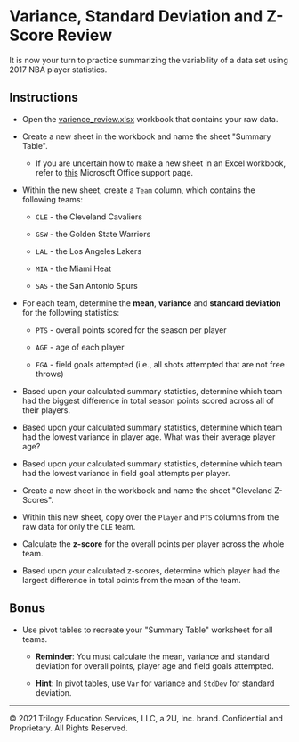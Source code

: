 # Variance, Standard Deviation and Z-Score Review

It is now your turn to practice summarizing the variability of a data set using 2017 NBA player statistics.

## Instructions

* Open the [varience_review.xlsx](Unsolved/Variance_Review_Unsolved.xlsx) workbook that contains your raw data.

* Create a new sheet in the workbook and name the sheet "Summary Table".

  * If you are uncertain how to make a new sheet in an Excel workbook, refer to [this](https://support.office.com/en-ie/article/insert-or-delete-a-worksheet-19d3d21e-a3b3-4e13-a422-d1f43f1faaf2) Microsoft Office support page.

* Within the new sheet, create a `Team` column, which contains the following teams:

  * `CLE` - the Cleveland Cavaliers

  * `GSW` - the Golden State Warriors

  * `LAL` - the Los Angeles Lakers

  * `MIA` - the Miami Heat

  * `SAS` - the San Antonio Spurs

* For each team, determine the **mean**, **variance** and **standard deviation** for the following statistics:

  * `PTS` - overall points scored for the season per player

  * `AGE` - age of each player

  * `FGA` - field goals attempted (i.e., all shots attempted that are not free throws)

* Based upon your calculated summary statistics, determine which team had the biggest difference in total season points scored across all of their players.

* Based upon your calculated summary statistics, determine which team had the lowest variance in player age. What was their average player age?

* Based upon your calculated summary statistics, determine which team had the lowest variance in field goal attempts per player.

* Create a new sheet in the workbook and name the sheet "Cleveland Z-Scores".

* Within this new sheet, copy over the `Player` and `PTS` columns from the raw data for only the `CLE` team.

* Calculate the **z-score** for the overall points per player across the whole team.

* Based upon your calculated z-scores, determine which player had the largest difference in total points from the mean of the team.

## Bonus

* Use pivot tables to recreate your "Summary Table" worksheet for all teams.

  * **Reminder**: You must calculate the mean, variance and standard deviation for overall points, player age and field goals attempted.

  * **Hint**: In pivot tables, use `Var` for variance and `StdDev` for standard deviation.

---

© 2021 Trilogy Education Services, LLC, a 2U, Inc. brand. Confidential and Proprietary. All Rights Reserved.
